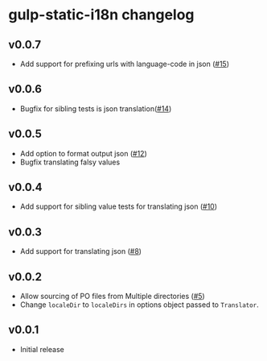 # gulp-static-i18n changelog

## v0.0.7

* Add support for prefixing urls with language-code in json ([#15][15])

[15]: https://github.com/yola/gulp-static-i18n/pull/15

## v0.0.6

* Bugfix for sibling tests is json translation([#14][14])

[14]: https://github.com/yola/gulp-static-i18n/pull/14

## v0.0.5

* Add option to format output json ([#12][12])
* Bugfix translating falsy values

[12]: https://github.com/yola/gulp-static-i18n/pull/12


## v0.0.4

* Add support for sibling value tests for translating json ([#10][10])

[10]: https://github.com/yola/gulp-static-i18n/pull/10

## v0.0.3

* Add support for translating json ([#8][8])

[8]: https://github.com/yola/gulp-static-i18n/pull/8

## v0.0.2

* Allow sourcing of PO files from Multiple directories ([#5][5])
* Change `localeDir` to `localeDirs` in options object passed
to `Translator`.

[5]: https://github.com/yola/gulp-static-i18n/pull/5

## v0.0.1

* Initial release
